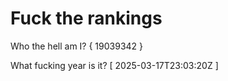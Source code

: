 # Fuck the rankings

Who the hell am I?
{ 19039342 }

What fucking year is it?
[ 2025-03-17T23:03:20Z ]
